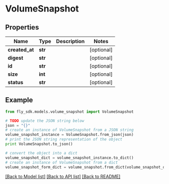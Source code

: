 # VolumeSnapshot


## Properties

Name | Type | Description | Notes
------------ | ------------- | ------------- | -------------
**created_at** | **str** |  | [optional] 
**digest** | **str** |  | [optional] 
**id** | **str** |  | [optional] 
**size** | **int** |  | [optional] 
**status** | **str** |  | [optional] 

## Example

```python
from fly_sdk.models.volume_snapshot import VolumeSnapshot

# TODO update the JSON string below
json = "{}"
# create an instance of VolumeSnapshot from a JSON string
volume_snapshot_instance = VolumeSnapshot.from_json(json)
# print the JSON string representation of the object
print VolumeSnapshot.to_json()

# convert the object into a dict
volume_snapshot_dict = volume_snapshot_instance.to_dict()
# create an instance of VolumeSnapshot from a dict
volume_snapshot_form_dict = volume_snapshot.from_dict(volume_snapshot_dict)
```
[[Back to Model list]](../README.md#documentation-for-models) [[Back to API list]](../README.md#documentation-for-api-endpoints) [[Back to README]](../README.md)


